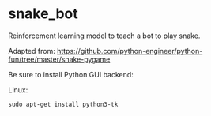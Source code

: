# snake_bot
Reinforcement learning model to teach a bot to play snake.

Adapted from: https://github.com/python-engineer/python-fun/tree/master/snake-pygame

Be sure to install Python GUI backend:

Linux:
```
sudo apt-get install python3-tk
```